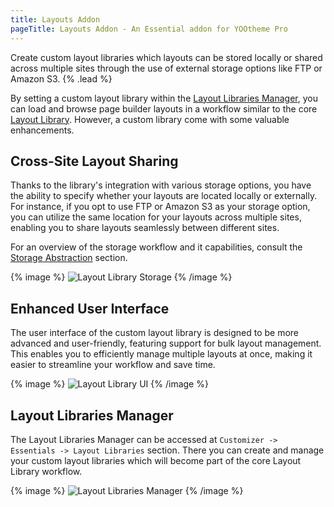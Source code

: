 ```yaml
---
title: Layouts Addon
pageTitle: Layouts Addon - An Essential addon for YOOtheme Pro
---
```


Create custom layout libraries which layouts can be stored locally or shared across multiple sites through the use of external storage options like FTP or Amazon S3. {% .lead %}

By setting a custom layout library within the [Layout Libraries Manager](#layout-libraries-manager), you can load and browse page builder layouts in a workflow similar to the core [Layout Library](https://yootheme.com/support/yootheme-pro/joomla/layout-library). However, a custom library come with some valuable enhancements.

## Cross-Site Layout Sharing

Thanks to the library's integration with various storage options, you have the ability to specify whether your layouts are located locally or externally. For instance, if you opt to use FTP or Amazon S3 as your storage option, you can utilize the same location for your layouts across multiple sites, enabling you to share layouts seamlessly between different sites.

For an overview of the storage workflow and it capabilities, consult the [Storage Abstraction](/next/essentials-for-yoothemepro/storage-abstraction) section.

{% image %}
![Layout Library Storage](/next/assets/ytp/storage/adapter-s3.webp)
{% /image %}

## Enhanced User Interface

The user interface of the custom layout library is designed to be more advanced and user-friendly, featuring support for bulk layout management. This enables you to efficiently manage multiple layouts at once, making it easier to streamline your workflow and save time.

{% image %}
![Layout Library UI](/next/assets/ytp/layouts/library-ui.webp)
{% /image %}

## Layout Libraries Manager

The Layout Libraries Manager can be accessed at `Customizer -> Essentials -> Layout Libraries` section. There you can create and manage your custom layout libraries which will become part of the core Layout Library workflow.

{% image %}
![Layout Libraries Manager](/next/assets/ytp/layout-libraries-manager.gif)
{% /image %}
